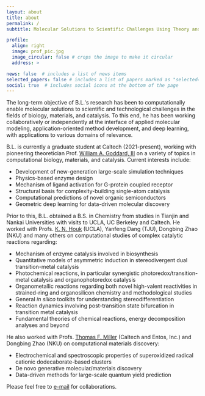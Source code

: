 ```yaml
---
layout: about
title: about
permalink: /
subtitle: Molecular Solutions to Scientific Challenges Using Theory and Computation

profile:
  align: right
  image: prof_pic.jpg
  image_circular: false # crops the image to make it circular
  address: >

news: false  # includes a list of news items
selected_papers: false # includes a list of papers marked as "selected={true}"
social: true  # includes social icons at the bottom of the page
---
```


The long-term objective of B.L.'s research has been to computationally enable molecular solutions to scientific and technological challenges in the fields of biology, materials, and catalysis. To this end, he has been working collaboratively or independently at the interface of applied molecular modeling, application-oriented method development, and deep learning, with applications to various domains of relevance.

B.L. is currently a graduate student at Caltech (2021-present), working with pioneering theoretician Prof. [William A. Goddard, III](https://www.cce.caltech.edu/people/william-a-goddard) on a variety of topics in computational biology, materials, and catalysis. Current interests include:

* Development of new-generation large-scale simulation techniques
* Physics-based enzyme design
* Mechanism of ligand activation for G-protein coupled receptor
* Structural basis for complexity-building single-atom catalysis
* Computational predictions of novel organic semiconductors
* Geometric deep learning for data-driven molecular discovery

Prior to this, B.L. obtained a B.S. in Chemistry from studies in Tianjin and Nankai Universities with visits to UCLA, UC Berkeley and Caltech. He worked with Profs. [K. N. Houk](https://www.chem.ucla.edu/houk/) (UCLA), Yanfeng Dang (TJU), Dongbing Zhao (NKU) and many others on computational studies of complex catalytic reactions regarding:

* Mechanism of enzyme catalysis involved in biosynthesis
* Quantitative models of asymmetric induction in stereodivergent dual transition-metal catalysis
* Photochemical reactions, in particular synergistic photoredox/transition-metal catalysis and organophotoredox catalysis
* Organometallic reactions regarding both novel high-valent reactivities in strained-ring and organosilicon chemistry and methodological studies
* General *in silico* toolkits for understanding stereodifferentiation
* Reaction dynamics involving post-transition state bifurcation in transition metal catalysis
* Fundamental theories of chemical reactions, energy decomposition analyses and beyond

He also worked with Profs. [Thomas F. Miller](https://millergroup.caltech.edu/Miller_Group/Home.html) (Caltech and Entos, Inc.) and Dongbing Zhao (NKU) on computational materials discovery:

* Electrochemical and spectroscopic properties of superoxidized radical cationic dodecaborate-based clusters
* De novo generative molecular/materials discovery
* Data-driven methods for large-scale quantum yield prediction

Please feel free to [e-mail](mailto:bli3@caltech.edu) for collaborations.
